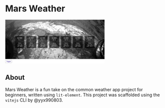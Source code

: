 # Mars Weather
![Mars Weather preview animation](/preview.gif "Mars Weather UI")

## About
Mars Weather is a fun take on the common weather app project for beginners, written using `lit-element`. This project
was scaffolded using the `vitejs` CLI by @yyx990803.
